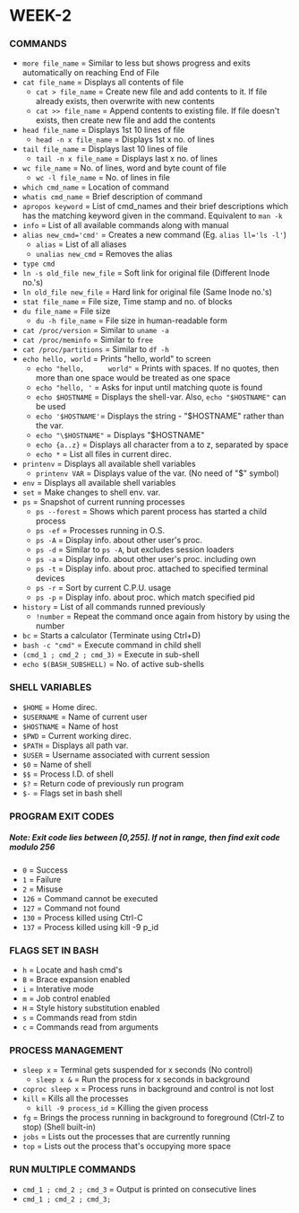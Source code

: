 # WEEK-2

### COMMANDS

- `more file_name` = Similar to less but shows progress and exits automatically on reaching End of File
- `cat file_name` = Displays all contents of file
	* `cat > file_name` = Create new file and add contents to it. If file already exists, then overwrite with new contents
	* `cat >> file_name` = Append contents to existing file. If file doesn't exists, then create new file and add the contents
- `head file_name` = Displays 1st 10 lines of file
	* `head -n x file_name` = Displays 1st x no. of lines
- `tail file_name` = Displays last 10 lines of file
	* `tail -n x file_name` = Displays last x no. of lines
- `wc file_name` = No. of lines, word and byte count of file
	* `wc -l file_name` = No. of lines in file
- `which cmd_name` = Location of command
- `whatis cmd_name` = Brief description of command
- `apropos keyword` = List of cmd_names and their brief descriptions which has the matching keyword given in the command. Equivalent to `man -k`
- `info` = List of all available commands along with manual
- `alias new_cmd='cmd'` = Creates a new command (Eg. `alias ll='ls -l'`)
	* `alias` = List of all aliases
	* `unalias new_cmd` = Removes the alias
- `type cmd`
- `ln -s old_file new_file` = Soft link for original file (Different Inode no.'s)
- `ln old_file new_file` = Hard link for original file (Same Inode no.'s)
- `stat file_name` = File size, Time stamp and no. of blocks
- `du file_name` = File size
	* `du -h file_name` = File size in human-readable form
- `cat /proc/version` = Similar to `uname -a`
- `cat /proc/meminfo` = Similar to `free`
- `cat /proc/partitions` = Similar to `df -h`
- `echo hello, world` = Prints "hello, world" to screen
	* `echo "hello,      world"` = Prints with spaces. If no quotes, then more than one space would be treated as one space
	* `echo "hello, '` = Asks for input until matching quote is found
	* `echo $HOSTNAME` = Displays the shell-var. Also, `echo "$HOSTNAME"` can be used
	* `echo '$HOSTNAME'`= Displays the string - "$HOSTNAME" rather than the var.
	* `echo "\$HOSTNAME"` = Displays "$HOSTNAME"
	* `echo {a..z}` = Displays all character from a to z, separated by space
	* `echo *` = List all files in current direc.
- `printenv` = Displays all available shell variables
	* `printenv VAR` = Displays value of the var. (No need of "$" symbol)
- `env` = Displays all available shell variables
- `set` = Make changes to shell env. var.
- `ps` = Snapshot of current running processes
	* `ps --forest` = Shows which parent process has started a child process
	* `ps -ef` = Processes running in O.S.
	* `ps -A` = Display info. about other user's proc.
	* `ps -d` = Similar to `ps -A`, but excludes session loaders
	* `ps -a` = Display info. about other user's proc. including own
	* `ps -t` = Display info. about proc. attached to specified terminal devices
	* `ps -r` = Sort by current C.P.U. usage
	* `ps -p` = Display info. about proc. which match specified pid
- `history` = List of all commands runned previously
	* `!number` = Repeat the command once again from history by using the number
- `bc` = Starts a calculator (Terminate using Ctrl+D)
- `bash -c "cmd"` = Execute command in child shell
- `(cmd_1 ; cmd_2 ; cmd_3)` = Execute in sub-shell
- `echo $(BASH_SUBSHELL)` = No. of active sub-shells



### SHELL VARIABLES

- `$HOME` = Home direc.
- `$USERNAME` = Name of current user
- `$HOSTNAME` = Name of host
- `$PWD` = Current working direc.
- `$PATH` = Displays all path var.
- `$USER` = Username associated with current session
- `$0` = Name of shell
- `$$` = Process I.D. of shell
- `$?` = Return code of previously run program
- `$-` = Flags set in bash shell


### PROGRAM EXIT CODES

##### Note: Exit code lies between [0,255]. If not in range, then find exit code modulo 256

- `0` = Success
- `1` = Failure
- `2` = Misuse
- `126` = Command cannot be executed
- `127` = Command not found
- `130` = Process killed using Ctrl-C
- `137` = Process killed using kill -9 p_id


### FLAGS SET IN BASH

- `h` = Locate and hash cmd's
- `B` = Brace expansion enabled
- `i` = Interative mode
- `m` = Job control enabled
- `H` = Style history substitution enabled
- `s` = Commands read from stdin
- `c` = Commands read from arguments


### PROCESS MANAGEMENT

- `sleep x` = Terminal gets suspended for x seconds (No control)
	* `sleep x &` = Run the process for x seconds in background
- `coproc sleep x` = Process runs in background and control is not lost
- `kill` = Kills all the processes
	* `kill -9 process_id` = Killing the given process
- `fg` = Brings the process running in background to foreground (Ctrl-Z to stop) (Shell built-in)
- `jobs` = Lists out the processes that are currently running
- `top` = Lists out the process that's occupying more space


### RUN MULTIPLE COMMANDS

- `cmd_1 ; cmd_2 ; cmd_3` = Output is printed on consecutive lines
- `cmd_1 ; cmd_2 ; cmd_3;`